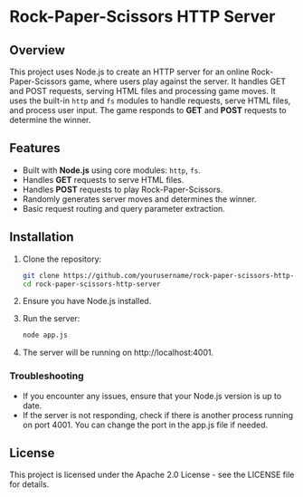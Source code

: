 # Rock-Paper-Scissors HTTP Server

## Overview
 This project uses Node.js to create an HTTP server for an online Rock-Paper-Scissors game, where users play against the server. It handles GET and POST requests, serving HTML files and processing game moves. It uses the built-in `http` and `fs` modules to handle requests, serve HTML files, and process user input. The game responds to **GET** and **POST** requests to determine the winner.

## Features
- Built with **Node.js** using core modules: `http`, `fs`.
- Handles **GET** requests to serve HTML files.
- Handles **POST** requests to play Rock-Paper-Scissors.
- Randomly generates server moves and determines the winner.
- Basic request routing and query parameter extraction.

## Installation
1. Clone the repository:
   ```sh
   git clone https://github.com/yourusername/rock-paper-scissors-http-server.git
   cd rock-paper-scissors-http-server

2. Ensure you have Node.js installed.

3. Run the server:
   ```sh
   node app.js

4. The server will be running on http://localhost:4001.

### Troubleshooting
- If you encounter any issues, ensure that your Node.js version is up to date.
- If the server is not responding, check if there is another process running on port 4001. You can change the port in the app.js file if needed.

## License
 This project is licensed under the Apache 2.0 License - see the LICENSE file for details.
